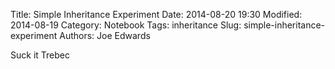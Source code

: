 Title: Simple Inheritance Experiment
Date: 2014-08-20 19:30
Modified: 2014-08-19 
Category: Notebook
Tags: inheritance
Slug: simple-inheritance-experiment
Authors: Joe Edwards

Suck it Trebec
